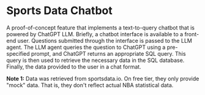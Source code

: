 # Sports Data Chatbot
A proof-of-concept feature that implements a text-to-query chatbot that is powered by ChatGPT LLM. Briefly, a chatbot interface is available to a front-end user. Questions submitted through the interface is passed to the LLM agent. The LLM agent queries the question to ChatGPT using a pre-specified prompt, and ChatGPT returns an appropriate SQL query. This query is then used to retrieve the necessary data in the SQL database. Finally, the data provided to the user in a chat format.

**Note 1:**
Data was retrieved from sportsdata.io. On free tier, they only provide "mock" data. That is, they don't reflect actual NBA statistical data.